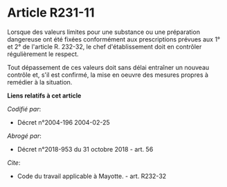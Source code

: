 # Article R231-11

Lorsque des valeurs limites pour une substance ou une préparation dangereuse ont été fixées conformément aux prescriptions
prévues aux 1° et 2° de l'article R. 232-32, le chef d'établissement doit en contrôler régulièrement le respect. 

Tout dépassement de ces valeurs doit sans délai entraîner un nouveau contrôle et, s'il est confirmé, la mise en oeuvre des
mesures propres à remédier à la situation.

**Liens relatifs à cet article**

_Codifié par_:

  - Décret n°2004-196 2004-02-25

_Abrogé par_:

  - Décret n°2018-953 du 31 octobre 2018 - art. 56

_Cite_:

  - Code du travail applicable à Mayotte. - art. R232-32
